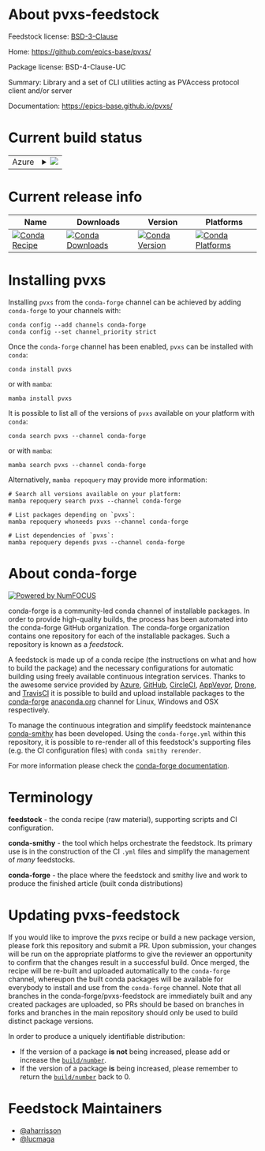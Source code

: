 About pvxs-feedstock
====================

Feedstock license: [BSD-3-Clause](https://github.com/conda-forge/pvxs-feedstock/blob/main/LICENSE.txt)

Home: https://github.com/epics-base/pvxs/

Package license: BSD-4-Clause-UC

Summary: Library and a set of CLI utilities acting as PVAccess protocol client and/or server

Documentation: https://epics-base.github.io/pvxs/

Current build status
====================


<table>
    
  <tr>
    <td>Azure</td>
    <td>
      <details>
        <summary>
          <a href="https://dev.azure.com/conda-forge/feedstock-builds/_build/latest?definitionId=26261&branchName=main">
            <img src="https://dev.azure.com/conda-forge/feedstock-builds/_apis/build/status/pvxs-feedstock?branchName=main">
          </a>
        </summary>
        <table>
          <thead><tr><th>Variant</th><th>Status</th></tr></thead>
          <tbody><tr>
              <td>linux_64</td>
              <td>
                <a href="https://dev.azure.com/conda-forge/feedstock-builds/_build/latest?definitionId=26261&branchName=main">
                  <img src="https://dev.azure.com/conda-forge/feedstock-builds/_apis/build/status/pvxs-feedstock?branchName=main&jobName=linux&configuration=linux%20linux_64_" alt="variant">
                </a>
              </td>
            </tr>
          </tbody>
        </table>
      </details>
    </td>
  </tr>
</table>

Current release info
====================

| Name | Downloads | Version | Platforms |
| --- | --- | --- | --- |
| [![Conda Recipe](https://img.shields.io/badge/recipe-pvxs-green.svg)](https://anaconda.org/conda-forge/pvxs) | [![Conda Downloads](https://img.shields.io/conda/dn/conda-forge/pvxs.svg)](https://anaconda.org/conda-forge/pvxs) | [![Conda Version](https://img.shields.io/conda/vn/conda-forge/pvxs.svg)](https://anaconda.org/conda-forge/pvxs) | [![Conda Platforms](https://img.shields.io/conda/pn/conda-forge/pvxs.svg)](https://anaconda.org/conda-forge/pvxs) |

Installing pvxs
===============

Installing `pvxs` from the `conda-forge` channel can be achieved by adding `conda-forge` to your channels with:

```
conda config --add channels conda-forge
conda config --set channel_priority strict
```

Once the `conda-forge` channel has been enabled, `pvxs` can be installed with `conda`:

```
conda install pvxs
```

or with `mamba`:

```
mamba install pvxs
```

It is possible to list all of the versions of `pvxs` available on your platform with `conda`:

```
conda search pvxs --channel conda-forge
```

or with `mamba`:

```
mamba search pvxs --channel conda-forge
```

Alternatively, `mamba repoquery` may provide more information:

```
# Search all versions available on your platform:
mamba repoquery search pvxs --channel conda-forge

# List packages depending on `pvxs`:
mamba repoquery whoneeds pvxs --channel conda-forge

# List dependencies of `pvxs`:
mamba repoquery depends pvxs --channel conda-forge
```


About conda-forge
=================

[![Powered by
NumFOCUS](https://img.shields.io/badge/powered%20by-NumFOCUS-orange.svg?style=flat&colorA=E1523D&colorB=007D8A)](https://numfocus.org)

conda-forge is a community-led conda channel of installable packages.
In order to provide high-quality builds, the process has been automated into the
conda-forge GitHub organization. The conda-forge organization contains one repository
for each of the installable packages. Such a repository is known as a *feedstock*.

A feedstock is made up of a conda recipe (the instructions on what and how to build
the package) and the necessary configurations for automatic building using freely
available continuous integration services. Thanks to the awesome service provided by
[Azure](https://azure.microsoft.com/en-us/services/devops/), [GitHub](https://github.com/),
[CircleCI](https://circleci.com/), [AppVeyor](https://www.appveyor.com/),
[Drone](https://cloud.drone.io/welcome), and [TravisCI](https://travis-ci.com/)
it is possible to build and upload installable packages to the
[conda-forge](https://anaconda.org/conda-forge) [anaconda.org](https://anaconda.org/)
channel for Linux, Windows and OSX respectively.

To manage the continuous integration and simplify feedstock maintenance
[conda-smithy](https://github.com/conda-forge/conda-smithy) has been developed.
Using the ``conda-forge.yml`` within this repository, it is possible to re-render all of
this feedstock's supporting files (e.g. the CI configuration files) with ``conda smithy rerender``.

For more information please check the [conda-forge documentation](https://conda-forge.org/docs/).

Terminology
===========

**feedstock** - the conda recipe (raw material), supporting scripts and CI configuration.

**conda-smithy** - the tool which helps orchestrate the feedstock.
                   Its primary use is in the construction of the CI ``.yml`` files
                   and simplify the management of *many* feedstocks.

**conda-forge** - the place where the feedstock and smithy live and work to
                  produce the finished article (built conda distributions)


Updating pvxs-feedstock
=======================

If you would like to improve the pvxs recipe or build a new
package version, please fork this repository and submit a PR. Upon submission,
your changes will be run on the appropriate platforms to give the reviewer an
opportunity to confirm that the changes result in a successful build. Once
merged, the recipe will be re-built and uploaded automatically to the
`conda-forge` channel, whereupon the built conda packages will be available for
everybody to install and use from the `conda-forge` channel.
Note that all branches in the conda-forge/pvxs-feedstock are
immediately built and any created packages are uploaded, so PRs should be based
on branches in forks and branches in the main repository should only be used to
build distinct package versions.

In order to produce a uniquely identifiable distribution:
 * If the version of a package **is not** being increased, please add or increase
   the [``build/number``](https://docs.conda.io/projects/conda-build/en/latest/resources/define-metadata.html#build-number-and-string).
 * If the version of a package **is** being increased, please remember to return
   the [``build/number``](https://docs.conda.io/projects/conda-build/en/latest/resources/define-metadata.html#build-number-and-string)
   back to 0.

Feedstock Maintainers
=====================

* [@aharrisson](https://github.com/aharrisson/)
* [@lucmaga](https://github.com/lucmaga/)

